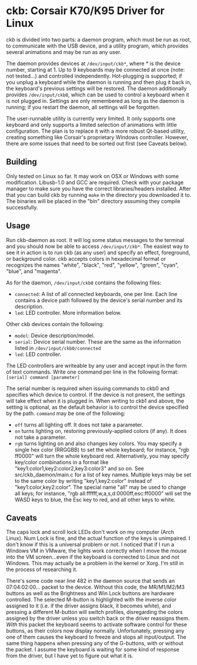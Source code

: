 ckb: Corsair K70/K95 Driver for Linux
=====================================

ckb is divided into two parts: a daemon program, which must be run as root, to communicate with the USB device, and a utility program, which provides several animations and may be run as any user.

The daemon provides devices at `/dev/input/ckb*`, where * is the device number, starting at 1. Up to 9 keyboards may be connected at once (note: not tested...) and controlled independently. Hot-plugging is supported; if you unplug a keyboard while the daemon is running and then plug it back in, the keyboard's previous settings will be restored. The daemon additionally provides `/dev/input/ckb0`, which can be used to control a keyboard when it is not plugged in. Settings are only remembered as long as the daemon is running; if you restart the daemon, all settings will be forgotten.

The user-runnable utility is currently very limited. It only supports one keyboard and only supports a limited selection of animations with little configuration. The plan is to replace it with a more robust Qt-based utility, creating something like Corsair's proprietary Windows controller. However, there are some issues that need to be sorted out first (see Caveats below).

Building
--------

Only tested on Linux so far. It may work on OSX or Windows with some modification. Libusb-1.0 and GCC are required. Check with your package manager to make sure you have the correct libraries/headers installed. After that you can build ckb by running `make` in the directory you downloaded it to. The binaries will be placed in the "bin" directory assuming they compile successfully.

Usage
-----

Run ckb-daemon as root. It will log some status messages to the terminal and you should now be able to access `/dev/input/ckb*`. The easiest way to see it in action is to run ckb (as any user) and specify an effect, foreground, or background color. ckb accepts colors in hexadecimal format or recognizes the names "white", "black", "red", "yellow", "green", "cyan", "blue", and "magenta".

As for the daemon, `/dev/input/ckb0` contains the following files:
- `connected`: A list of all connected keyboards, one per line. Each line contains a device path followed by the device's serial number and its description.
- `led`: LED controller. More information below.

Other ckb devices contain the following:
- `model`: Device description/model.
- `serial`: Device serial number. These are the same as the information listed in `/dev/input/ckb0/connected`
- `led`: LED controller.

The LED controllers are writeable by any user and accept input in the form of text commands. Write one command per line in the following format:
`[serial] command [parameter]`

The serial number is required when issuing commands to ckb0 and specifies which device to control. If the device is not present, the settings will take effect when it is plugged in. When writing to ckb1 and above, the setting is optional, as the default behavior is to control the device specified by the path. `command` may be one of the following:
- `off` turns all lighting off. It does not take a parameter.
- `on` turns lighting on, restoring previously-applied colors (if any). It does not take a parameter.
- `rgb` turns lighting on and also changes key colors. You may specify a single hex color (RRGGBB) to set the whole keyboard; for instance, "rgb ff0000" will turn the whole keyboard red. Alternatively, you may specify key/color combinations in a format like "key1:color1,key2:color2,key3:color3" and so on. See src/ckb_daemon/main.c for a list of key names. Multiple keys may be set to the same color by writing "key1,key2:color" instead of "key1:color,key2:color". The special name "all" may be used to change all keys; for instance, "rgb all:ffffff,w,a,s,d:0000ff,esc:ff0000" will set the WASD keys to blue, the Esc key to red, and all other keys to white.

Caveats
-------

The caps lock and scroll lock LEDs don't work on my computer (Arch Linux). Num Lock is fine, and the actual function of the keys is unimpaired. I don't know if this is a universal problem or not. I noticed that if I run a Windows VM in VMware, the lights work correctly when I move the mouse into the VM screen...even if the keyboard is connected to Linux and not Windows. This may actually be a problem in the kernel or Xorg. I'm still in the process of researching it.

There's some code near line 482 in the daemon source that sends an 07:04:02:00... packet to the device. Without this code, the MR/M1/M2/M3 buttons as well as the Brightness and Win Lock buttons are hardware controlled. The selected M-button is highlighted with the inverse color assigned to it (i.e. if the driver assigns black, it becomes white), and pressing a different M-button will switch profiles, disregarding the colors assigned by the driver unless you switch back or the driver reassigns them. *With* this packet the keyboard seems to activate software control for these buttons, as their colors now display normally. Unfortunately, pressing any one of them causes the keyboard to freeze and stops all input/output. The same thing happens when pressing any of the G-buttons, with or without the packet. I assume the keyboard is waiting for some kind of response from the driver, but I have yet to figure out what it is.
